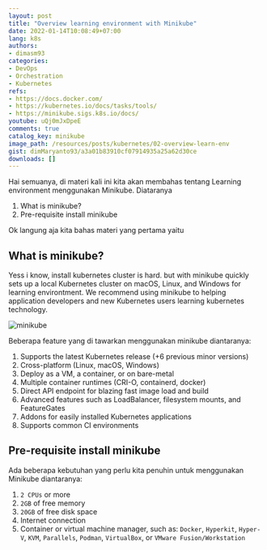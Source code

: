 ```yaml
---
layout: post
title: "Overview learning environment with Minikube"
date: 2022-01-14T10:08:49+07:00
lang: k8s
authors:
- dimasm93
categories:
- DevOps
- Orchestration
- Kubernetes
refs: 
- https://docs.docker.com/
- https://kubernetes.io/docs/tasks/tools/
- https://minikube.sigs.k8s.io/docs/
youtube: uQj0mJxDpeE
comments: true
catalog_key: minikube
image_path: /resources/posts/kubernetes/02-overview-learn-env
gist: dimMaryanto93/a3a01b83910cf07914935a25a62d30ce
downloads: []
---
```



Hai semuanya, di materi kali ini kita akan membahas tentang Learning environment menggunakan Minikube. Diataranya

1. What is minikube?
2. Pre-requisite install minikube

Ok langung aja kita bahas materi yang pertama yaitu 

## What is minikube?

Yess i know, install kubernetes cluster is hard. but with minikube quickly sets up a local Kubernetes cluster on macOS, Linux, and Windows for learning environtment. We recommend using minikube to helping application developers and new Kubernetes users learning kubernetes technology.

![minikube](https://minikube.sigs.k8s.io/images/screenshot.png)

Beberapa feature yang di tawarkan menggunakan minikube diantaranya:

1. Supports the latest Kubernetes release (+6 previous minor versions)
2. Cross-platform (Linux, macOS, Windows)
3. Deploy as a VM, a container, or on bare-metal
4. Multiple container runtimes (CRI-O, containerd, docker)
5. Direct API endpoint for blazing fast image load and build
6. Advanced features such as LoadBalancer, filesystem mounts, and FeatureGates
7. Addons for easily installed Kubernetes applications
8. Supports common CI environments

## Pre-requisite install minikube

Ada beberapa kebutuhan yang perlu kita penuhin untuk menggunakan Minikube diantaranya:

1. `2 CPUs` or more
2. `2GB` of free memory
3. `20GB` of free disk space
4. Internet connection
5. Container or virtual machine manager, such as: `Docker`, `Hyperkit`, `Hyper-V`, `KVM`, `Parallels`, `Podman`, `VirtualBox`, or `VMware Fusion/Workstation`